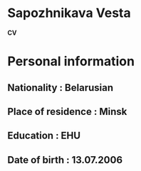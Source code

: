 # Sapozhnikava Vesta 
**CV**

# Personal information 
## Nationality : Belarusian 
## Place of residence : Minsk 
## Education : EHU 
## Date of birth : 13.07.2006
